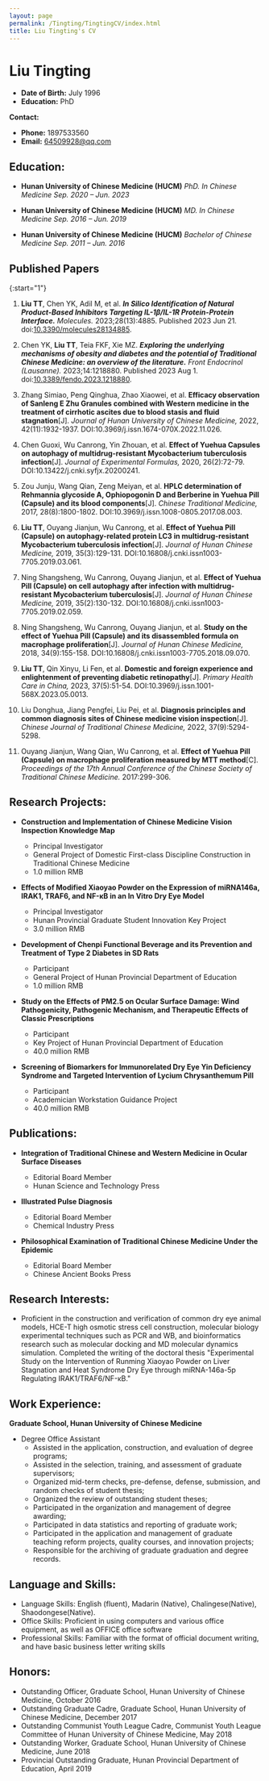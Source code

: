 ```yaml
---
layout: page
permalink: /Tingting/TingtingCV/index.html
title: Liu Tingting's CV
---
```


# Liu Tingting

- **Date of Birth:** July 1996
- **Education:** PhD

**Contact:**
- **Phone:** 1897533560
- **Email:** 64509928@qq.com

## Education:

- **Hunan University of Chinese Medicine (HUCM)**
*PhD. In Chinese Medicine*
*Sep. 2020 – Jun. 2023*


- **Hunan University of Chinese Medicine (HUCM)**
*MD. In Chinese Medicine*
*Sep. 2016 – Jun. 2019*


- **Hunan University of Chinese Medicine (HUCM)**
*Bachelor of Chinese Medicine*
*Sep. 2011 – Jun. 2016*

## Published Papers
{:start="1"}
1. **Liu TT**, Chen YK, Adil M, et al. _**In Silico Identification of Natural Product-Based Inhibitors Targeting IL-1β/IL-1R Protein-Protein Interface.**_ *Molecules.* 2023;28(13):4885. Published 2023 Jun 21. doi:[10.3390/molecules28134885](https://doi.org/10.3390/molecules28134885).

2. Chen YK, **Liu TT**, Teia FKF, Xie MZ. _**Exploring the underlying mechanisms of obesity and diabetes and the potential of Traditional Chinese Medicine: an overview of the literature.**_ *Front Endocrinol (Lausanne).* 2023;14:1218880. Published 2023 Aug 1. doi:[10.3389/fendo.2023.1218880](https://doi.org/10.3389/fendo.2023.1218880).

3. Zhang Simiao, Peng Qinghua, Zhao Xiaowei, et al. **Efficacy observation of Sanleng E Zhu Granules combined with Western medicine in the treatment of cirrhotic ascites due to blood stasis and fluid stagnation**[J]. *Journal of Hunan University of Chinese Medicine,* 2022, 42(11):1932-1937. DOI:10.3969/j.issn.1674-070X.2022.11.026.

4. Chen Guoxi, Wu Canrong, Yin Zhouan, et al. **Effect of Yuehua Capsules on autophagy of multidrug-resistant Mycobacterium tuberculosis infection**[J]. *Journal of Experimental Formulas,* 2020, 26(2):72-79. DOI:10.13422/j.cnki.syfjx.20200241.

5. Zou Junju, Wang Qian, Zeng Meiyan, et al. **HPLC determination of Rehmannia glycoside A, Ophiopogonin D and Berberine in Yuehua Pill (Capsule) and its blood components**[J]. *Chinese Traditional Medicine,* 2017, 28(8):1800-1802. DOI:10.3969/j.issn.1008-0805.2017.08.003.

6. **Liu TT**, Ouyang Jianjun, Wu Canrong, et al. **Effect of Yuehua Pill (Capsule) on autophagy-related protein LC3 in multidrug-resistant Mycobacterium tuberculosis infection**[J]. *Journal of Hunan Chinese Medicine,* 2019, 35(3):129-131. DOI:10.16808/j.cnki.issn1003-7705.2019.03.061.

7. Ning Shangsheng, Wu Canrong, Ouyang Jianjun, et al. **Effect of Yuehua Pill (Capsule) on cell autophagy after infection with multidrug-resistant Mycobacterium tuberculosis**[J]. *Journal of Hunan Chinese Medicine,* 2019, 35(2):130-132. DOI:10.16808/j.cnki.issn1003-7705.2019.02.059.

8. Ning Shangsheng, Wu Canrong, Ouyang Jianjun, et al. **Study on the effect of Yuehua Pill (Capsule) and its disassembled formula on macrophage proliferation**[J]. *Journal of Hunan Chinese Medicine,* 2018, 34(9):155-158. DOI:10.16808/j.cnki.issn1003-7705.2018.09.070.

9. **Liu TT**, Qin Xinyu, Li Fen, et al. **Domestic and foreign experience and enlightenment of preventing diabetic retinopathy**[J]. *Primary Health Care in China,* 2023, 37(5):51-54. DOI:10.3969/j.issn.1001-568X.2023.05.0013.

10. Liu Donghua, Jiang Pengfei, Liu Pei, et al. **Diagnosis principles and common diagnosis sites of Chinese medicine vision inspection**[J]. *Chinese Journal of Traditional Chinese Medicine,* 2022, 37(9):5294-5298.

11. Ouyang Jianjun, Wang Qian, Wu Canrong, et al. **Effect of Yuehua Pill (Capsule) on macrophage proliferation measured by MTT method**[C]. *Proceedings of the 17th Annual Conference of the Chinese Society of Traditional Chinese Medicine.* 2017:299-306.

## Research Projects:

- **Construction and Implementation of Chinese Medicine Vision Inspection Knowledge Map**
   - Principal Investigator
   - General Project of Domestic First-class Discipline Construction in Traditional Chinese Medicine
   - 1.0 million RMB

- **Effects of Modified Xiaoyao Powder on the Expression of miRNA146a, IRAK1, TRAF6, and NF-κB in an In Vitro Dry Eye Model**
   - Principal Investigator
   - Hunan Provincial Graduate Student Innovation Key Project
   - 3.0 million RMB

- **Development of Chenpi Functional Beverage and its Prevention and Treatment of Type 2 Diabetes in SD Rats**
   - Participant
   - General Project of Hunan Provincial Department of Education
   - 1.0 million RMB

- **Study on the Effects of PM2.5 on Ocular Surface Damage: Wind Pathogenicity, Pathogenic Mechanism, and Therapeutic Effects of Classic Prescriptions**
   - Participant
   - Key Project of Hunan Provincial Department of Education
   - 40.0 million RMB

- **Screening of Biomarkers for Immunorelated Dry Eye Yin Deficiency Syndrome and Targeted Intervention of Lycium Chrysanthemum Pill**
   - Participant
   - Academician Workstation Guidance Project
   - 40.0 million RMB

## Publications:

- **Integration of Traditional Chinese and Western Medicine in Ocular Surface Diseases**
   - Editorial Board Member
   - Hunan Science and Technology Press

- **Illustrated Pulse Diagnosis**
   - Editorial Board Member
   - Chemical Industry Press

- **Philosophical Examination of Traditional Chinese Medicine Under the Epidemic**
   - Editorial Board Member
   - Chinese Ancient Books Press

## Research Interests:

- Proficient in the construction and verification of common dry eye animal models, HCE-T high osmotic stress cell construction, molecular biology experimental techniques such as PCR and WB, and bioinformatics research such as molecular docking and MD molecular dynamics simulation. Completed the writing of the doctoral thesis "Experimental Study on the Intervention of Runming Xiaoyao Powder on Liver Stagnation and Heat Syndrome Dry Eye through miRNA-146a-5p Regulating IRAK1/TRAF6/NF-κB."

## Work Experience:

**Graduate School, Hunan University of Chinese Medicine**
- Degree Office Assistant
  - Assisted in the application, construction, and evaluation of degree programs;
  - Assisted in the selection, training, and assessment of graduate supervisors;
  - Organized mid-term checks, pre-defense, defense, submission, and random checks of student thesis;
  - Organized the review of outstanding student theses;
  - Participated in the organization and management of degree awarding;
  - Participated in data statistics and reporting of graduate work;
  - Participated in the application and management of graduate teaching reform projects, quality courses, and innovation projects;
  - Responsible for the archiving of graduate graduation and degree records.

## Language and Skills:

- Language Skills: English (fluent), Madarin (Native), Chalingese(Native), Shaodongese(Native).
- Office Skills: Proficient in using computers and various office equipment, as well as OFFICE office software
- Professional Skills: Familiar with the format of official document writing, and have basic business letter writing skills

## Honors:

- Outstanding Officer, Graduate School, Hunan University of Chinese Medicine, October 2016
- Outstanding Graduate Cadre, Graduate School, Hunan University of Chinese Medicine, December 2017
- Outstanding Communist Youth League Cadre, Communist Youth League Committee of Hunan University of Chinese Medicine, May 2018
- Outstanding Worker, Graduate School, Hunan University of Chinese Medicine, June 2018
- Provincial Outstanding Graduate, Hunan Provincial Department of Education, April 2019
